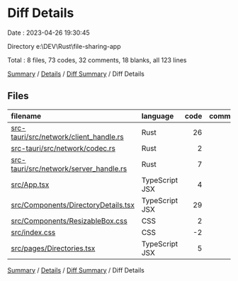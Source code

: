 # Diff Details

Date : 2023-04-26 19:30:45

Directory e:\\DEV\\Rust\\file-sharing-app

Total : 8 files,  73 codes, 32 comments, 18 blanks, all 123 lines

[Summary](results.md) / [Details](details.md) / [Diff Summary](diff.md) / Diff Details

## Files
| filename | language | code | comment | blank | total |
| :--- | :--- | ---: | ---: | ---: | ---: |
| [src-tauri/src/network/client_handle.rs](/src-tauri/src/network/client_handle.rs) | Rust | 26 | 0 | 8 | 34 |
| [src-tauri/src/network/codec.rs](/src-tauri/src/network/codec.rs) | Rust | 2 | 0 | 1 | 3 |
| [src-tauri/src/network/server_handle.rs](/src-tauri/src/network/server_handle.rs) | Rust | 7 | 28 | 7 | 42 |
| [src/App.tsx](/src/App.tsx) | TypeScript JSX | 4 | 4 | 0 | 8 |
| [src/Components/DirectoryDetails.tsx](/src/Components/DirectoryDetails.tsx) | TypeScript JSX | 29 | 0 | 2 | 31 |
| [src/Components/ResizableBox.css](/src/Components/ResizableBox.css) | CSS | 2 | 0 | 0 | 2 |
| [src/index.css](/src/index.css) | CSS | -2 | 0 | 0 | -2 |
| [src/pages/Directories.tsx](/src/pages/Directories.tsx) | TypeScript JSX | 5 | 0 | 0 | 5 |

[Summary](results.md) / [Details](details.md) / [Diff Summary](diff.md) / Diff Details